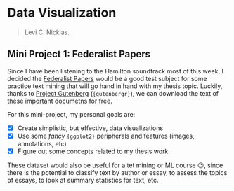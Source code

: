 # Data Visualization 

> Levi C. Nicklas. 

## Mini Project 1: Federalist Papers

Since I have been listening to the Hamilton soundtrack most of this week, I decided the [Federalist Papers](https://en.wikipedia.org/wiki/The_Federalist_Papers) would be a 
good test subject for some practice text mining that will go hand in hand with my thesis topic. Luckily, thanks to [Project Gutenberg](https://www.gutenberg.org/) (`{gutenbergr}`), we can download the text of these important documetns for free.

For this mini-project, my personal goals are:

- [x] Create simplistic, but effective, data visualizations
- [x] Use some _fancy_ `{ggplot2}` peripherals and features (images, annotations, etc)
- [x] Figure out some concepts related to my thesis work.

These dataset would also be useful for a tet mining or ML course :wink:, since there is the potential to classify text by author or essay, to assess the topics of essays, to look at summary statistics for text, etc.
